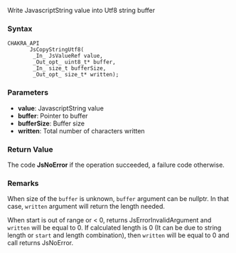 Write JavascriptString value into Utf8 string buffer
### Syntax 
```
CHAKRA_API
       JsCopyStringUtf8(
        _In_ JsValueRef value,
        _Out_opt_ uint8_t* buffer,
        _In_ size_t bufferSize,
        _Out_opt_ size_t* written);
```
### Parameters 
* __value__: JavascriptString value
* __buffer__: Pointer to buffer
* __bufferSize__: Buffer size
* __written__: Total number of characters written

### Return Value 
The code **JsNoError** if the operation succeeded, a failure code otherwise.
### Remarks 
When size of the `buffer` is unknown, `buffer` argument can be nullptr.
In that case, `written` argument will return the length needed.

When start is out of range or < 0, returns JsErrorInvalidArgument
and `written` will be equal to 0. If calculated length is 0 (It can be due to string length or `start`
and length combination), then `written` will be equal to 0 and call
returns JsNoError.
